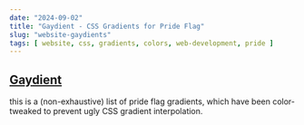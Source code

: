```yaml
---
date: "2024-09-02"
title: "Gaydient - CSS Gradients for Pride Flag"
slug: "website-gaydients"
tags: [ website, css, gradients, colors, web-development, pride ]
---
```




## [Gaydient][1]

this is a (non-exhaustive) list of pride flag gradients, which have been color-tweaked to prevent ugly CSS gradient interpolation.



  [1]: https://cesque.com/gaydient/
